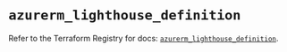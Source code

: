 # `azurerm_lighthouse_definition`

Refer to the Terraform Registry for docs: [`azurerm_lighthouse_definition`](https://registry.terraform.io/providers/hashicorp/azurerm/2.99.0/docs/resources/lighthouse_definition).
